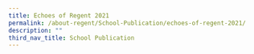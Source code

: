 ```yaml
---
title: Echoes of Regent 2021
permalink: /about-regent/School-Publication/echoes-of-regent-2021/
description: ""
third_nav_title: School Publication
---
```

